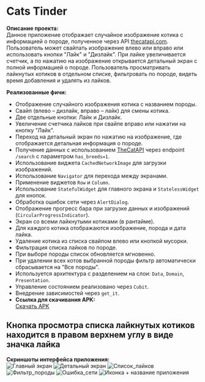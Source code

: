 # Cats Tinder

**Описание проекта:**  
Данное приложение отображает случайное изображение котика с информацией о породе, полученное через API [thecatapi.com](https://thecatapi.com). Пользователь может свайпать изображение влево или вправо или использовать кнопки "Лайк" и "Дизлайк". При лайке увеличивается счетчик, а по нажатию на изображение открывается детальный экран с полной информацией о породе. Пользователь просматривать лайкнутых котиков в отдельном списке, фильтровать по породе, видеть время добавления и удалять из лайков.


**Реализованные фичи:**
- Отображение случайного изображения котика с названием породы.
- Свайп (влево – дизлайк, вправо – лайк) для смены котика.
- Две отдельные кнопки: Лайк и Дизлайк.
- Увеличение счетчика лайков при свайпе вправо или нажатии на кнопку "Лайк".
- Переход на детальный экран по нажатию на изображение, где отображается детальная информация о породе.
- Получение данных с использованием [TheCatAPI](https://thecatapi.com) через endpoint `/search` с параметром `has_breeds=1`.
- Использование виджета `CachedNetworkImage` для загрузки изображений.
- Использование `Navigator` для перехода между экранами.
- Применение виджетов `Row` и `Column`.
- Использование `StatefulWidget` для главного экрана и `StatelessWidget` для кнопок.
- Обработка ошибок сети через `AlertDialog`.
- Отображение прогресс бара при загрузке данных и изображений (`CircularProgressIndicator`).
- Экран со всеми лайкнутыми котиками (в рантайме).
- Для каждого котика отображаются изображение, порода и дата лайка.
- Удаление котика из списка свайпом влево или кнопкой мусорки.
- Фильтрация списка лайков по породе.
- При выборе породы список обновляется мгновенно.
- При удалении всех котов выбранной породы фильтр автоматически сбрасывается на "Все породы".
- Используется архитектура с разделением на слои: `Data`, `Domain`, `Presentation`.
- Управление состоянием реализовано через `Cubit`.
- Внедрение зависимостей через `get_it`.
- **Ссылка для скачивания APK:**  
[Скачать APK](app-release_true.apk) 
## Кнопка просмотра списка лайкнутых котиков находится в правом верхнем углу в виде значка лайка
**Скриншоты интерфейса приложения:**  
![Главный экран](assets/screenshot_main_true.png) 
![Детальный экран](assets/screenshot_detail.png)
![Список_лайков](assets/screenshot_liked_list.png)
![Фильтр_породы](assets/screenshot_filter.png)
![Ошибка_сети](assets/screenshot_error_network.png)
![Иконка + название приложения](assets/ic.jpg)
